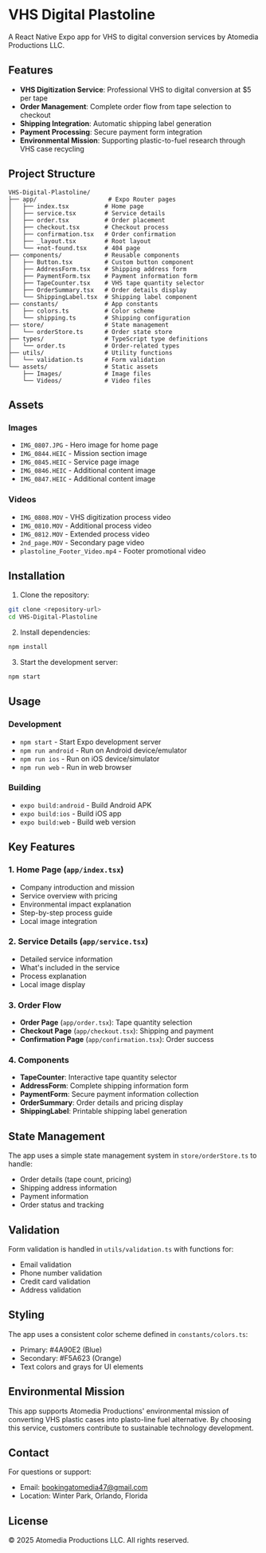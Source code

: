 # VHS Digital Plastoline

A React Native Expo app for VHS to digital conversion services by Atomedia Productions LLC.

## Features

- **VHS Digitization Service**: Professional VHS to digital conversion at $5 per tape
- **Order Management**: Complete order flow from tape selection to checkout
- **Shipping Integration**: Automatic shipping label generation
- **Payment Processing**: Secure payment form integration
- **Environmental Mission**: Supporting plastic-to-fuel research through VHS case recycling

## Project Structure

```
VHS-Digital-Plastoline/
├── app/                    # Expo Router pages
│   ├── index.tsx          # Home page
│   ├── service.tsx        # Service details
│   ├── order.tsx          # Order placement
│   ├── checkout.tsx       # Checkout process
│   ├── confirmation.tsx   # Order confirmation
│   ├── _layout.tsx        # Root layout
│   └── +not-found.tsx     # 404 page
├── components/            # Reusable components
│   ├── Button.tsx         # Custom button component
│   ├── AddressForm.tsx    # Shipping address form
│   ├── PaymentForm.tsx    # Payment information form
│   ├── TapeCounter.tsx    # VHS tape quantity selector
│   ├── OrderSummary.tsx   # Order details display
│   └── ShippingLabel.tsx  # Shipping label component
├── constants/             # App constants
│   ├── colors.ts          # Color scheme
│   └── shipping.ts        # Shipping configuration
├── store/                 # State management
│   └── orderStore.ts      # Order state store
├── types/                 # TypeScript type definitions
│   └── order.ts           # Order-related types
├── utils/                 # Utility functions
│   └── validation.ts      # Form validation
└── assets/                # Static assets
    ├── Images/            # Image files
    └── Videos/            # Video files
```

## Assets

### Images
- `IMG_0807.JPG` - Hero image for home page
- `IMG_0844.HEIC` - Mission section image
- `IMG_0845.HEIC` - Service page image
- `IMG_0846.HEIC` - Additional content image
- `IMG_0847.HEIC` - Additional content image

### Videos
- `IMG_0808.MOV` - VHS digitization process video
- `IMG_0810.MOV` - Additional process video
- `IMG_0812.MOV` - Extended process video
- `2nd_page.MOV` - Secondary page video
- `plastoline_Footer_Video.mp4` - Footer promotional video

## Installation

1. Clone the repository:
```bash
git clone <repository-url>
cd VHS-Digital-Plastoline
```

2. Install dependencies:
```bash
npm install
```

3. Start the development server:
```bash
npm start
```

## Usage

### Development
- `npm start` - Start Expo development server
- `npm run android` - Run on Android device/emulator
- `npm run ios` - Run on iOS device/simulator
- `npm run web` - Run in web browser

### Building
- `expo build:android` - Build Android APK
- `expo build:ios` - Build iOS app
- `expo build:web` - Build web version

## Key Features

### 1. Home Page (`app/index.tsx`)
- Company introduction and mission
- Service overview with pricing
- Environmental impact explanation
- Step-by-step process guide
- Local image integration

### 2. Service Details (`app/service.tsx`)
- Detailed service information
- What's included in the service
- Process explanation
- Local image display

### 3. Order Flow
- **Order Page** (`app/order.tsx`): Tape quantity selection
- **Checkout Page** (`app/checkout.tsx`): Shipping and payment
- **Confirmation Page** (`app/confirmation.tsx`): Order success

### 4. Components
- **TapeCounter**: Interactive tape quantity selector
- **AddressForm**: Complete shipping information form
- **PaymentForm**: Secure payment information collection
- **OrderSummary**: Order details and pricing display
- **ShippingLabel**: Printable shipping label generation

## State Management

The app uses a simple state management system in `store/orderStore.ts` to handle:
- Order details (tape count, pricing)
- Shipping address information
- Payment information
- Order status and tracking

## Validation

Form validation is handled in `utils/validation.ts` with functions for:
- Email validation
- Phone number validation
- Credit card validation
- Address validation

## Styling

The app uses a consistent color scheme defined in `constants/colors.ts`:
- Primary: #4A90E2 (Blue)
- Secondary: #F5A623 (Orange)
- Text colors and grays for UI elements

## Environmental Mission

This app supports Atomedia Productions' environmental mission of converting VHS plastic cases into plasto-line fuel alternative. By choosing this service, customers contribute to sustainable technology development.

## Contact

For questions or support:
- Email: bookingatomedia47@gmail.com
- Location: Winter Park, Orlando, Florida

## License

© 2025 Atomedia Productions LLC. All rights reserved. 
